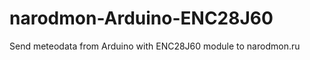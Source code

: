 narodmon-Arduino-ENC28J60
=========================

Send meteodata from Arduino with ENC28J60 module to narodmon.ru
